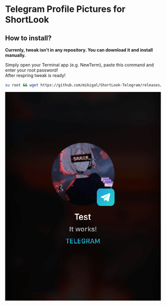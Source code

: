 # Telegram Profile Pictures for ShortLook

## How to install?

**Currenly, tweak isn't in any repository. You can download it and install manually.**  

Simply open your Terminal app (e.g. NewTerm), paste this command and enter your root password!  
After respring tweak is ready!  

```bash 
su root && wget https://github.com/mikigal/ShortLook-Telegram/releases/download/v1.0.1/pl.mikigal.shortlook.plugin.contact-photo.telegram_1.0.1_iphoneos-arm.deb && dpkg -i pl.mikigal.shortlook.plugin.contact-photo.telegram_1.0.1_iphoneos-arm.deb && killall -9 SpringBoard
```

![Screenshot](/screenshot.png?raw=true)
